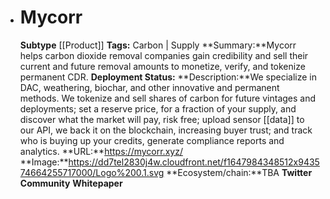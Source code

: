 - # Mycorr
  **Subtype** [[Product]]
  **Tags:** Carbon | Supply
  **Summary:**Mycorr helps carbon dioxide removal companies gain credibility and sell their current and future removal amounts to monetize, verify, and tokenize permanent CDR.
  **Deployment Status:**
  **Description:**We specialize in DAC, weathering, biochar, and other innovative and permanent methods. We tokenize and sell shares of carbon for future vintages and deployments; set a reserve price, for a fraction of your supply, and discover what the market will pay, risk free; upload sensor [[data]] to our API, we back it on the blockchain, increasing buyer trust; and track who is buying up your credits, generate compliance reports and analytics.
  **URL:**https://mycorr.xyz/
  **Image:**https://dd7tel2830j4w.cloudfront.net/f1647984348512x943574664255717000/Logo%200.1.svg
  **Ecosystem/chain:**TBA
  **Twitter**
  **Community**
  **Whitepaper**